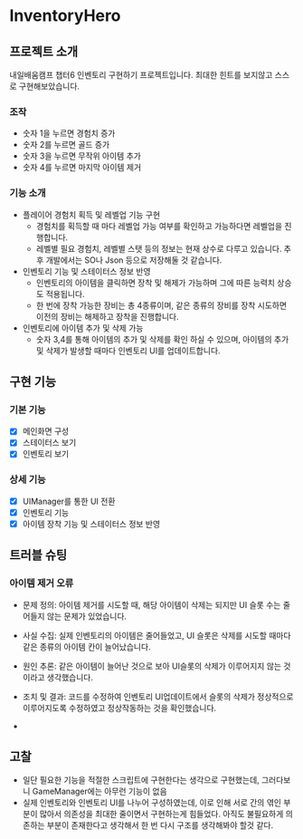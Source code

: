 # InventoryHero
## 프로젝트 소개
내일배움캠프 챕터6 인벤토리 구현하기 프로젝트입니다.
최대한 힌트를 보지않고 스스로 구현해보았습니다.

### 조작
- 숫자 1을 누르면 경험치 증가
- 숫자 2를 누르면 골드 증가
- 숫자 3을 누르면 무작위 아이템 추가
- 숫자 4를 누르면 마지막 아이템 제거

### 기능 소개
- 플레이어 경험치 획득 및 레벨업 기능 구현
    - 경험치를 획득할 때 마다 레벨업 가능 여부를 확인하고 가능하다면 레벨업을 진행합니다.
    - 레벨별 필요 경험치, 레벨별 스탯 등의 정보는 현재 상수로 다루고 있습니다. 추후 개발에서는 SO나 Json 등으로 저장해둘 것 같습니다.
- 인벤토리 기능 및 스테이터스 정보 반영
    - 인벤토리의 아이템을 클릭하면 장착 및 해제가 가능하며 그에 따른 능력치 상승도 적용됩니다.
    - 한 번에 장착 가능한 장비는 총 4종류이며, 같은 종류의 장비를 장착 시도하면 이전의 장비는 해제하고 장착을 진행합니다.
- 인벤토리에 아이템 추가 및 삭제 가능
    - 숫자 3,4를 통해 아이템의 추가 및 삭제를 확인 하실 수 있으며, 아이템의 추가 및 삭제가 발생할 때마다 인벤토리 UI를 업데이트합니다.

## 구현 기능

### 기본 기능
- [x] 메인화면 구성
- [X] 스테이터스 보기
- [X] 인벤토리 보기

### 상세 기능
- [x] UIManager를 통한 UI 전환
- [x] 인벤토리 기능
- [x] 아이템 장착 기능 및 스테이터스 정보 반영

## 트러블 슈팅

### 아이템 제거 오류
- 문제 정의: 아이템 제거를 시도할 때, 해당 아이템이 삭제는 되지만 UI 슬롯 수는 줄어들지 않는 문제가 있었습니다.
- 사실 수집: 실제 인벤토리의 아이템은 줄어들었고, UI 슬롯은 삭제를 시도할 때마다 같은 종류의 아이템 칸이 늘어났습니다.
- 원인 추론: 같은 아이템이 늘어난 것으로 보아 UI슬롯의 삭제가 이루어지지 않는 것이라고 생각했습니다.
- 조치 및 결과: 코드를 수정하여 인벤토리 UI업데이트에서 슬롯의 삭제가 정상적으로 이루어지도록 수정하였고 정상작동하는 것을 확인했습니다.

- 
## 고찰
- 일단 필요한 기능을 적절한 스크립트에 구현한다는 생각으로 구현했는데, 그러다보니 GameManager에는 아무런 기능이 없음
- 실제 인벤토리와 인벤토리 UI를 나누어 구성하였는데, 이로 인해 서로 간의 엮인 부분이 많아서 의존성을 최대한 줄이면서 구현하는게 힘들었다. 아직도 불필요하게 의존하는 부분이 존재한다고 생각해서 한 번 다시 구조를 생각해봐야 할것 같다.
